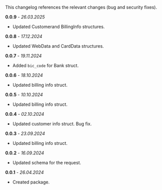 This changelog references the relevant changes (bug and security fixes).

**0.0.9** - _26.03.2025_
* Updated Customerand BillingInfo structures.

**0.0.8** - _17.12.2024_
* Updated WebData and CardData structures.

**0.0.7** - _19.11.2024_
* Added `bic_code` for Bank struct.

**0.0.6** - _18.10.2024_
* Updated billing info struct.

**0.0.5** - _10.10.2024_
* Updated billing info struct.

**0.0.4** - _02.10.2024_
* Updated customer info struct. Bug fix.

**0.0.3** - _23.09.2024_
* Updated billing info struct.

**0.0.2** - _16.09.2024_
* Updated schema for the request.

**0.0.1** - _26.04.2024_
* Created package.
